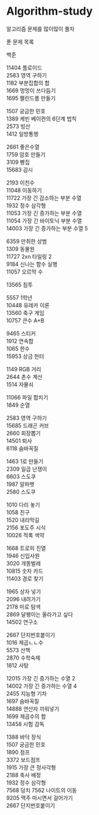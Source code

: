 ﻿# Algorithm-study
알고리즘 문제를 많이많이 풀자

푼 문제 목록

백준

11404 플로이드  
2583 영역 구하기  
1182 부분집합의 합  
1669 멍멍이 쓰다듬기  
1695 팰린드롬 만들기  
  
1507 궁금한 민호  
1389 케빈 베이컨의 6단계 법칙  
2573 빙산  
1412 일방통행  
  
2661 좋은수열  
1759 암호 만들기  
3109 빵집  
15683 감시  
  
2193 이친수  
11048 이동하기  
11722 가장 긴 감소하는 부분 수열  
1932 정수 삼각형  
11053 가장 긴 증가하는 부분 수열  
11054 가장 긴 바이토닉 부분 수열  
14003 가장 긴 증가하는 부분 수열 5  
  
6359 만취한 상범  
1309 동물원  
11727 2xn 타일링 2  
9184 신나는 함수 실행  
11057 오르막 수  
  
13565 침투  
  
5557 1학년  
10448 유레카 이론  
13560 축구 게임  
10757 큰수 A+B  
  
9465 스티커  
1912 연속합  
1065 한수  
15953 상금 헌터  
  
1149 RGB 거리  
2644 촌수 계산  
1514 자물쇠  
  
11066 파일 합치기  
1849 순열  
  
2583 영역 구하기  
15685 드래곤 커브  
2660 회장뽑기  
14501 퇴사  
6118 숨바꼭질  

1463 1로 만들기  
2309 일곱 난쟁이  
6603 스도쿠  
1987 알파벳  
2580 스도쿠 
  
1010 다리 놓기  
1058 친구  
1520 내리막길  
2156 포도주 시식  
10026 적록 색약  
  
1668 트로피 진열  
1946 신입사원  
3020 개똥벌레  
10815 숫자 카드  
11403 경로 찾기  
  
1965 상자 넣기  
2096 내려가기  
2178 미로 탐색  
2869 달팽이는 올라가고 싶다  
14502 연구소  
  
2667 단지번호붙이기  
1016 제곱ㄴㄴ수  
5573 산책  
2870 수학숙제  
1812 사탕  

12015 가장 긴 증가하는 수열 2  
14002 가장 긴 증가하는 수열 4  
2455 지능형 기차  
1697 숨바꼭질  
14888 연산자 끼워넣기  
1699 제곱수의 합  
13458 시험 감독  

1388 바닥 장식  
1507 궁금한 민호  
1890 점프  
3372 보드점프  
1915 가장 큰 정사각형  
2188 축사 배정  
1932 정수 삼각형  
7568 덩치 
7562 나이트의 이동  
9205 맥주 마시면서 걸어가기  
2667 단지번호붙이기  


